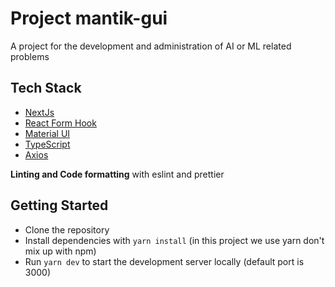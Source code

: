 # Project mantik-gui

A project for the development and administration of AI or ML related problems

## Tech Stack

-   [NextJs](https://github.com/vercel/next.js/)
-   [React Form Hook](https://github.com/react-hook-form/react-hook-form)
-   [Material UI](https://github.com/mui/material-ui)
-   [TypeScript](https://github.com/microsoft/TypeScript)
-   [Axios](https://github.com/axios/axios)

**Linting and Code formatting** with eslint and prettier

## Getting Started

-   Clone the repository
-   Install dependencies with `yarn install` (in this project we use yarn don't mix up with npm)
-   Run `yarn dev` to start the development server locally (default port is 3000)
